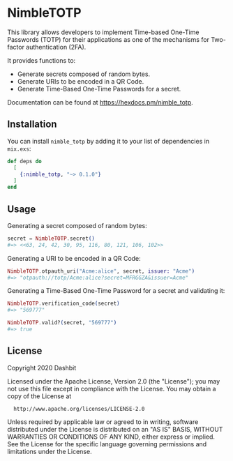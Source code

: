 # NimbleTOTP

This library allows developers to implement Time-based One-Time Passwords (TOTP)
for their applications as one of the mechanisms for Two-factor authentication (2FA).

It provides functions to:

  * Generate secrets composed of random bytes.
  * Generate URIs to be encoded in a QR Code.
  * Generate Time-Based One-Time Passwords for a secret.

Documentation can be found at https://hexdocs.pm/nimble_totp.

## Installation

You can install `nimble_totp` by adding it to your list of
dependencies in `mix.exs`:

```elixir
def deps do
  [
    {:nimble_totp, "~> 0.1.0"}
  ]
end
```

## Usage

Generating a secret composed of random bytes:

```elixir
secret = NimbleTOTP.secret()
#=> <<63, 24, 42, 30, 95, 116, 80, 121, 106, 102>>
```

Generating a URI to be encoded in a QR Code:

```elixir
NimbleTOTP.otpauth_uri("Acme:alice", secret, issuer: "Acme")
#=> "otpauth://totp/Acme:alice?secret=MFRGGZA&issuer=Acme"
```

Generating a Time-Based One-Time Password for a secret and validating it:

```elixir
NimbleTOTP.verification_code(secret)
#=> "569777"

NimbleTOTP.valid?(secret, "569777")
#=> true
```

## License

Copyright 2020 Dashbit

  Licensed under the Apache License, Version 2.0 (the "License");
  you may not use this file except in compliance with the License.
  You may obtain a copy of the License at

      http://www.apache.org/licenses/LICENSE-2.0

  Unless required by applicable law or agreed to in writing, software
  distributed under the License is distributed on an "AS IS" BASIS,
  WITHOUT WARRANTIES OR CONDITIONS OF ANY KIND, either express or implied.
  See the License for the specific language governing permissions and
  limitations under the License.
